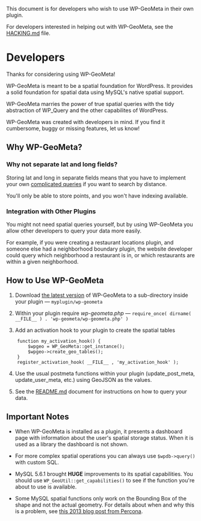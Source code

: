 This document is for developers who wish to use WP-GeoMeta in their own plugin. 

For developers interested in helping out with WP-GeoMeta, see the [HACKING.md](HACKING.md) file.

Developers
==========

Thanks for considering using WP-GeoMeta! 

WP-GeoMeta is meant to be a spatial foundation for WordPress. It provides a solid foundation
for spatial data using MySQL's native spatial support.

WP-GeoMeta marries the power of true spatial queries with the tidy abstraction of 
WP_Query and the other capabilites of WordPress.

WP-GeoMeta was created with developers in mind. If you find it cumbersome, buggy or 
missing features, let us know! 


Why WP-GeoMeta?
---------------

### Why not separate lat and long fields?

Storing lat and long in separate fields means that you have to implement your own 
[complicated queries](http://stackoverflow.com/questions/20795835/wordpress-and-haversine-formula)
if you want to search by distance. 

You'll only be able to store points, and you won't have indexing available. 


### Integration with Other Plugins

You might not need spatial queries yourself, but by using WP-GeoMeta you allow other developers to 
query your data more easily. 

For example, if you were creating a restaurant locations plugin, and someone else had a neighborhood
boundary plugin, the website developer could query which neighborhood a restaurant is in, or which
restaurants are within a given neighborhood. 


How to Use WP-GeoMeta
--------------------- 

1. Download [the latest version](https://github.com/cimburadotcom/WP-GeoMeta/releases) of WP-GeoMeta to 
a sub-directory inside your plugin — ```myplugin/wp-geometa```

2. Within your plugin require *wp-geometa.php* — ```require_once( dirname( __FILE__ ) . 'wp-geometa/wp-geometa.php' )```

3. Add an activation hook to your plugin to create the spatial tables

```
    function my_activation_hook() {
        $wpgeo = WP_GeoMeta::get_instance();
        $wpgeo->create_geo_tables();
    }
    register_activation_hook( __FILE__ , 'my_activation_hook' );
```


4. Use the usual postmeta functions within your plugin (update_post_meta, update_user_meta, etc.) 
   using GeoJSON as the values. 

5. See the [README.md](README.md) document for instructions on how to query your data. 


Important Notes
---------------

* When WP-GeoMeta is installed as a plugin, it presents a dashboard page with information about the user's
spatial storage status. When it is used as a library the dashboard is not shown.

* For more complex spatial operations you can always use ```$wpdb->query()``` with custom SQL.

* MySQL 5.6.1 brought **HUGE** improvements to its spatial capabilities. You should use ```WP_GeoUtil::get_capabilities()``` 
to see if the function you're about to use is available.

* Some MySQL spatial functions only work on the Bounding Box of the shape and not the actual geometry. For details about
when and why this is a problem, see [this 2013 blog post from Percona](https://www.percona.com/blog/2013/10/21/using-the-new-mysql-spatial-functions-5-6-for-geo-enabled-applications/).

